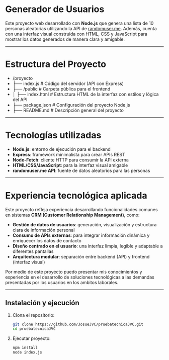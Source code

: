 # Generador de Usuarios

Este proyecto web desarrollado con **Node.js** que genera una lista de 10 personas aleatorias utilizando la API de [randomuser.me](https://randomuser.me). 
Además, cuenta con una interfaz visual construida con HTML, CSS y JavaScript para mostrar los datos generados de manera clara y amigable.

---

# Estructura del Proyecto

- /proyecto
- ├── index.js           # Código del servidor (API con Express)
- ├── /public            # Carpeta pública para el frontend
- │   ├── index.html     # Estructura HTML de la interfaz con estilos y lógica del API
- ├── package.json       # Configuración del proyecto Node.js
- ├── README.md          # Descripción general del proyecto

---

# Tecnologías utilizadas

- **Node.js**: entorno de ejecución para el backend
- **Express**: framework minimalista para crear APIs REST
- **Node-Fetch**: cliente HTTP para consumir la API externa
- **HTML/CSS/JavaScript**: para la interfaz visual amigable
- **randomuser.me API**: fuente de datos aleatorios para las personas 

---

# Experiencia tecnológica aplicada

Este proyecto refleja experiencia desarrollando funcionalidades comunes en sistemas **CRM (Customer Relationship Management)**, como:

- **Gestión de datos de usuarios**: generación, visualización y estructura clara de información personal
- **Consumo de APIs externas**: para integrar información dinámica y enriquecer los datos de contacto
- **Diseño centrado en el usuario**: una interfaz limpia, legible y adaptable a diferentes pantallas
- **Arquitectura modular**: separación entre backend (API) y frontend (interfaz visual)

Por medio de este proyecto puedo presentar mis conocimientos y experiencia en el desarrollo de soluciones tecnológicas a las demandas presentadas por los usuarios en los ambitos laborales.

---

## Instalación y ejecución

1. Clona el repositorio:
   ```bash
   git clone https://github.com/JosueJVC/pruebatecnicaJVC.git
   cd pruebatecnicaJVC
2. Ejecutar proyecto:
   ```bash
   npm install
   node index.js
   
